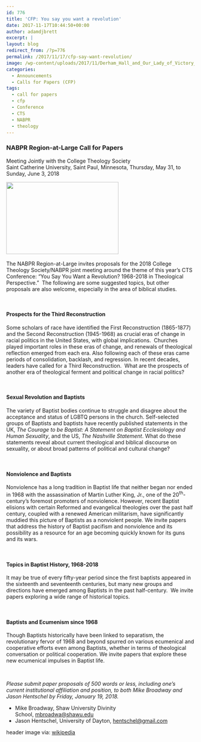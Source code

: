 ```yaml
---
id: 776
title: 'CFP: You say you want a revolution'
date: 2017-11-17T10:44:50+00:00
author: adamdjbrett
excerpt: |
layout: blog
redirect_from: /?p=776
permalink: /2017/11/17/cfp-say-want-revolution/
image: /wp-content/uploads/2017/11/Derham_Hall_and_Our_Lady_of_Victory_Chapel-1568x1008.jpg
categories:
  - Announcements
  - Calls for Papers (CFP)
tags:
  - call for papers
  - cfp
  - Conference
  - CTS
  - NABPR
  - theology
---
```

### NABPR Region-at-Large Call for Papers  
Meeting Jointly with the College Theology Society  
Saint Catherine University, Saint Paul, Minnesota, Thursday, May 31, to Sunday, June 3, 2018

[<img class="aligncenter size-medium wp-image-777" src="/wp-content/uploads/2017/11/Derham_Hall_and_Our_Lady_of_Victory_Chapel-300x193.jpg" alt="" width="300" height="193" srcset="/wp-content/uploads/2017/11/Derham_Hall_and_Our_Lady_of_Victory_Chapel-300x193.jpg 300w, /wp-content/uploads/2017/11/Derham_Hall_and_Our_Lady_of_Victory_Chapel-768x494.jpg 768w, /wp-content/uploads/2017/11/Derham_Hall_and_Our_Lady_of_Victory_Chapel-1024x659.jpg 1024w, /wp-content/uploads/2017/11/Derham_Hall_and_Our_Lady_of_Victory_Chapel-1568x1008.jpg 1568w" sizes="(max-width: 300px) 100vw, 300px" />](/wp-content/uploads/2017/11/Derham_Hall_and_Our_Lady_of_Victory_Chapel.jpg)

The NABPR Region-at-Large invites proposals for the 2018 College Theology Society/NABPR joint meeting around the theme of this year’s CTS Conference: “You Say You Want a Revolution? 1968-2018 in Theological Perspective.”  The following are some suggested topics, but other proposals are also welcome, especially in the area of biblical studies.

&nbsp;

#### Prospects for the Third Reconstruction

Some scholars of race have identified the First Reconstruction (1865-1877) and the Second Reconstruction (1945-1968) as crucial eras of change in racial politics in the United States, with global implications.  Churches played important roles in these eras of change, and renewals of theological reflection emerged from each era. Also following each of these eras came periods of consolidation, backlash, and regression. In recent decades, leaders have called for a Third Reconstruction.  What are the prospects of another era of theological ferment and political change in racial politics?

&nbsp;

#### Sexual Revolution and Baptists

The variety of Baptist bodies continue to struggle and disagree about the acceptance and status of LGBTQ persons in the church. Self-selected groups of Baptists and baptists have recently published statements in the UK, _The Courage to be Baptist: A Statement on Baptist Ecclesiology and Human Sexuality_, and the US, _The Nashville Statement_. What do these statements reveal about current theological and biblical discourse on sexuality, or about broad patterns of political and cultural change?

&nbsp;

#### Nonviolence and Baptists

Nonviolence has a long tradition in Baptist life that neither began nor ended in 1968 with the assassination of Martin Luther King, Jr., one of the 20<sup>th</sup>-century’s foremost promoters of nonviolence. However, recent Baptist elisions with certain Reformed and evangelical theologies over the past half century, coupled with a renewed American militarism, have significantly muddied this picture of Baptists as a nonviolent people. We invite papers that address the history of Baptist pacifism and nonviolence and its possibility as a resource for an age becoming quickly known for its guns and its wars.

&nbsp;

#### Topics in Baptist History, 1968-2018

It may be true of every fifty-year period since the first baptists appeared in the sixteenth and seventeenth centuries, but many new groups and directions have emerged among Baptists in the past half-century.  We invite papers exploring a wide range of historical topics.

&nbsp;

#### Baptists and Ecumenism since 1968

Though Baptists historically have been linked to separatism, the revolutionary fervor of 1968 and beyond spurred on various ecumenical and cooperative efforts even among Baptists, whether in terms of theological conversation or political cooperation. We invite papers that explore these new ecumenical impulses in Baptist life.

&nbsp;

_Please submit paper proposals of 500 words or less, including one’s current institutional affiliation and position, to both Mike Broadway and Jason Hentschel by Friday, January 19, 2018._

  * Mike Broadway, Shaw University Divinity School, <mbroadwa@shawu.edu>
  * Jason Hentschel, University of Dayton, [hentschel@gmail.com](mailto:jason.hentschel@gmail.com)

header image via: [wikipedia](https://commons.wikimedia.org/wiki/File:Derham_Hall_and_Our_Lady_of_Victory_Chapel.jpg)
